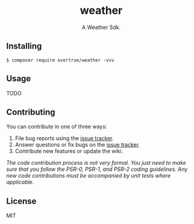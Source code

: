 <h1 align="center"> weather </h1>

<p align="center"> A Weather Sdk.</p>


## Installing

```shell
$ composer require overtrue/weather -vvv
```

## Usage

TODO

## Contributing

You can contribute in one of three ways:

1. File bug reports using the [issue tracker](https://github.com/overtrue/weather/issues).
2. Answer questions or fix bugs on the [issue tracker](https://github.com/overtrue/weather/issues).
3. Contribute new features or update the wiki.

_The code contribution process is not very formal. You just need to make sure that you follow the PSR-0, PSR-1, and PSR-2 coding guidelines. Any new code contributions must be accompanied by unit tests where applicable._

## License

MIT